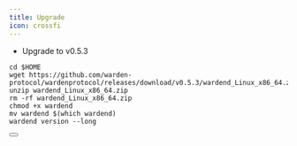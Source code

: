 ```yaml
---
title: Upgrade
icon: crossfi
---
```


-  Upgrade to v0.5.3

<div class="code-block-wrapper">
  <pre><code>cd $HOME
wget https://github.com/warden-protocol/wardenprotocol/releases/download/v0.5.3/wardend_Linux_x86_64.zip
unzip wardend_Linux_x86_64.zip
rm -rf wardend_Linux_x86_64.zip
chmod +x wardend
mv wardend $(which wardend)
wardend version --long</code></pre>
  <button class="copy-btn"><i class="fas fa-copy"></i></button>
</div>
